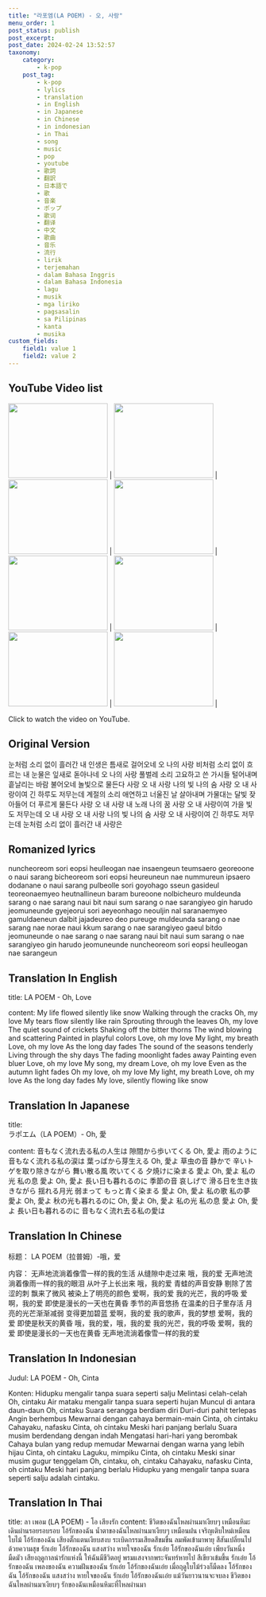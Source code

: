 ```yaml
---
title: "라포엠(LA POEM) - 오, 사랑"
menu_order: 1
post_status: publish
post_excerpt: 
post_date: 2024-02-24 13:52:57
taxonomy:
    category:
        - k-pop
    post_tag:
        - k-pop
        - lylics
        - translation
        - in English
        - in Japanese
        - in Chinese
        - in indonesian
        - in Thai
        - song
        - music
        - pop
        - youtube
        - 歌詞
        - 翻訳
        - 日本語で
        - 歌
        - 音楽
        - ポップ
        - 歌词
        - 翻译
        - 中文
        - 歌曲
        - 音乐
        - 流行
        - lirik
        - terjemahan
        - dalam Bahasa Inggris
        - dalam Bahasa Indonesia
        - lagu
        - musik
        - mga liriko
        - pagsasalin
        - sa Pilipinas
        - kanta
        - musika
custom_fields:
    field1: value 1
    field2: value 2
---
```


## YouTube Video list
 [<img src='http://img.youtube.com/vi/MY47paDgQT0/0.jpg' width='200' height='150'>](https://youtu.be/MY47paDgQT0) | [<img src='http://img.youtube.com/vi/epRozzd58Fw/0.jpg' width='200' height='150'>](https://youtu.be/epRozzd58Fw) | [<img src='http://img.youtube.com/vi/tGG14pxWWEs/0.jpg' width='200' height='150'>](https://youtu.be/tGG14pxWWEs) | [<img src='http://img.youtube.com/vi/b0lCqrZ7q88/0.jpg' width='200' height='150'>](https://youtu.be/b0lCqrZ7q88) | [<img src='http://img.youtube.com/vi/5BECkvCBfo4/0.jpg' width='200' height='150'>](https://youtu.be/5BECkvCBfo4) |
 [<img src='http://img.youtube.com/vi/3pAZrtNyqaw/0.jpg' width='200' height='150'>](https://youtu.be/3pAZrtNyqaw) | [<img src='http://img.youtube.com/vi/sW7H5_ZwHD8/0.jpg' width='200' height='150'>](https://youtu.be/sW7H5_ZwHD8) | [<img src='http://img.youtube.com/vi/cRj1zFhytPQ/0.jpg' width='200' height='150'>](https://youtu.be/cRj1zFhytPQ) |

Click to watch the video on YouTube.
## Original Version
눈처럼 소리 없이 흘러간 내 인생은 
틈새로 걸어오네 
오 나의 사랑 
비처럼 소리 없이 흐르는 내 눈물은 
잎새로 돋아나네 
오 나의 사랑 
풀벌레 소리 고요하고 
쓴 가시들 털어내며 
흩날리는 바람 불어오네 
놀빛으로 물든다 
사랑 오 내 사랑 
나의 빛 나의 숨 
사랑 오 내 사랑이여 
긴 하루도 저무는데 
계절의 소리 애연하고 
너울진 날 살아내며 
가물대는 달빛 잦아들어 
더 푸르게 물든다 
사랑 오 내 사랑 
내 노래 나의 꿈 
사랑 오 내 사랑이여 
가을 빛도 저무는데 
오 내 사랑 오 내 사랑 
나의 빛 나의 숨 
사랑 오 내 사랑이여 
긴 하루도 저무는데 
눈처럼 소리 없이 흘러간 내 사랑은 



## Romanized lyrics
nuncheoreom sori eopsi heulleogan nae insaengeun 
teumsaero georeoone 
o naui sarang 
bicheoreom sori eopsi heureuneun nae nummureun 
ipsaero dodanane 
o naui sarang 
pulbeolle sori goyohago 
sseun gasideul teoreonaemyeo 
heutnallineun baram bureoone 
nolbicheuro muldeunda 
sarang o nae sarang 
naui bit naui sum 
sarang o nae sarangiyeo 
gin harudo jeomuneunde 
gyejeorui sori aeyeonhago 
neouljin nal saranaemyeo 
gamuldaeneun dalbit jajadeureo 
deo pureuge muldeunda 
sarang o nae sarang 
nae norae naui kkum 
sarang o nae sarangiyeo 
gaeul bitdo jeomuneunde 
o nae sarang o nae sarang 
naui bit naui sum 
sarang o nae sarangiyeo 
gin harudo jeomuneunde 
nuncheoreom sori eopsi heulleogan nae sarangeun 



## Translation In English
title:
LA POEM - Oh, Love

content:
My life flowed silently like snow
Walking through the cracks
Oh, my love
My tears flow silently like rain
Sprouting through the leaves
Oh, my love
The quiet sound of crickets
Shaking off the bitter thorns
The wind blowing and scattering
Painted in playful colors
Love, oh my love
My light, my breath
Love, oh my love
As the long day fades
The sound of the seasons tenderly
Living through the shy days
The fading moonlight fades away
Painting even bluer
Love, oh my love
My song, my dream
Love, oh my love
Even as the autumn light fades
Oh my love, oh my love
My light, my breath
Love, oh my love
As the long day fades
My love, silently flowing like snow
## Translation In Japanese
title:  
ラポエム（LA POEM）- Oh, 愛

content:
音もなく流れ去る私の人生は
隙間から歩いてくる
Oh, 愛よ
雨のように音もなく流れる私の涙は
葉っぱから芽生える
Oh, 愛よ
草虫の音 静かで
辛いトゲを取り除きながら
舞い散る風 吹いてくる
夕焼けに染まる
愛よ Oh, 愛よ
私の光 私の息
愛よ Oh, 愛よ
長い日も暮れるのに
季節の音 哀しげで
滑る日を生き抜きながら
揺れる月光 弱まって
もっと青く染まる
愛よ Oh, 愛よ
私の歌 私の夢
愛よ Oh, 愛よ
秋の光も暮れるのに
Oh, 愛よ Oh, 愛よ
私の光 私の息
愛よ Oh, 愛よ
長い日も暮れるのに
音もなく流れ去る私の愛は
## Translation In Chinese
标题：
LA POEM（拉普姆）-哦，爱

内容：
无声地流淌着像雪一样的我的生活
从缝隙中走过来
哦，我的爱
无声地流淌着像雨一样的我的眼泪
从叶子上长出来
哦，我的爱
青蛙的声音安静
剔除了苦涩的刺
飘来了微风
被染上了明亮的颜色
爱啊，我的爱
我的光芒，我的呼吸
爱啊，我的爱
即使是漫长的一天也在黄昏
季节的声音悠扬
在温柔的日子里存活
月亮的光芒渐渐减弱
变得更加碧蓝
爱啊，我的爱
我的歌声，我的梦想
爱啊，我的爱
即使是秋天的黄昏
哦，我的爱，哦，我的爱
我的光芒，我的呼吸
爱啊，我的爱
即使是漫长的一天也在黄昏
无声地流淌着像雪一样的我的爱
## Translation In Indonesian
Judul:
LA POEM - Oh, Cinta

Konten:
Hidupku mengalir tanpa suara seperti salju
Melintasi celah-celah
Oh, cintaku
Air mataku mengalir tanpa suara seperti hujan
Muncul di antara daun-daun
Oh, cintaku
Suara serangga berdiam diri
Duri-duri pahit terlepas
Angin berhembus
Mewarnai dengan cahaya bermain-main
Cinta, oh cintaku
Cahayaku, nafasku
Cinta, oh cintaku
Meski hari panjang berlalu
Suara musim berdendang dengan indah
Mengatasi hari-hari yang berombak
Cahaya bulan yang redup memudar
Mewarnai dengan warna yang lebih hijau
Cinta, oh cintaku
Laguku, mimpiku
Cinta, oh cintaku
Meski sinar musim gugur tenggelam
Oh, cintaku, oh, cintaku
Cahayaku, nafasku
Cinta, oh cintaku
Meski hari panjang berlalu
Hidupku yang mengalir tanpa suara seperti salju adalah cintaku.
## Translation In Thai
title: ลา เพอม (LA POEM) - โอ เสียงรัก
content:
ชีวิตของฉันไหลผ่านมาเงียบๆ เหมือนหิมะ
เดินผ่านรอยรอบรอบ
โอ้รักของฉัน
น้ำตาของฉันไหลผ่านมาเงียบๆ เหมือนฝน
เจริญเติบใหม่เหมือนใบไม้
โอ้รักของฉัน
เสียงตั๊กแตนเงียบสงบ
ระเบิดกรรมเสียดสีขมขื่น
ลมพัดเข้ามาพายุ
สีสันเปลี่ยนไปด้วยความสุข
รักเอ๋ย โอ้รักของฉัน
แสงสว่าง หายใจของฉัน
รักเอ๋ย โอ้รักของฉันเอ๋ย
เพียงวันหนึ่งมืดมัว
เสียงฤดูกาลน่ารักแห่งนี้
ให้ฉันมีชีวิตอยู่
พรมแสงจากพระจันทร์หายไป
สีเขียวเข้มขึ้น
รักเอ๋ย โอ้รักของฉัน
เพลงของฉัน ความฝันของฉัน
รักเอ๋ย โอ้รักของฉันเอ๋ย
เมื่อฤดูใบไม้ร่วงก็มืดลง
โอ้รักของฉัน โอ้รักของฉัน
แสงสว่าง หายใจของฉัน
รักเอ๋ย โอ้รักของฉันเอ๋ย
แม้วันยาวนานจะจบลง
ชีวิตของฉันไหลผ่านมาเงียบๆ
รักของฉันเหมือนหิมะที่ไหลผ่านมา
